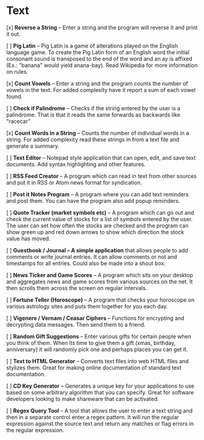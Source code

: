 # Text

[x] **Reverse a String** – Enter a string and the program will reverse it and print it out.

[ ] **Pig Latin** – Pig Latin is a game of alterations played on the English language game. To create the Pig Latin form of an English word the initial consonant sound is transposed to the end of the word and an ay is affixed (Ex.: "banana" would yield anana-bay). Read Wikipedia for more information on rules.

[x] **Count Vowels** – Enter a string and the program counts the number of vowels in the text. For added complexity have it report a sum of each vowel found.

[ ] **Check if Palindrome** – Checks if the string entered by the user is a palindrome. That is that it reads the same forwards as backwards like “racecar”

[x] **Count Words in a String** – Counts the number of individual words in a string. For added complexity read these strings in from a text file and generate a summary.

[ ] **Text Editor** – Notepad style application that can open, edit, and save text documents. Add syntax highlighting and other features.

[ ] **RSS Feed Creator** – A program which can read in text from other sources and put it in RSS or Atom news format for syndication.

[ ] **Post it Notes Program** – A program where you can add text reminders and post them. You can have the program also add popup reminders.

[ ] **Quote Tracker (market symbols etc)** – A program which can go out and check the current value of stocks for a list of symbols entered by the user. The user can set how often the stocks are checked and the program can show green up and red down arrows to show which direction the stock value has moved.

[ ] **Guestbook / Journal – A simple application** that allows people to add comments or write journal entries. It can allow comments or not and timestamps for all entries. Could also be made into a shout box.

[ ] **News Ticker and Game Scores** – A program which sits on your desktop and aggregates news and game scores from various sources on the net. It then scrolls them across the screen on regular intervals.

[ ] **Fortune Teller (Horoscope)** – A program that checks your horoscope on various astrology sites and puts them together for you each day.

[ ] **Vigenere / Vernam / Ceasar Ciphers** – Functions for encrypting and decrypting data messages. Then send them to a friend.

[ ] **Random Gift Suggestions** – Enter various gifts for certain people when you think of them. When its time to give them a gift (xmas, birthday, anniversary) it will randomly pick one and perhaps places you can get it.

[ ] **Text to HTML Generator** – Converts text files into web HTML files and stylizes them. Great for making online documentation of standard text documentation.

[ ] **CD Key Generator** – Generates a unique key for your applications to use based on some arbitrary algorithm that you can specify. Great for software developers looking to make shareware that can be activated.

[ ] **Regex Query Tool** – A tool that allows the user to enter a text string and then in a separate control enter a regex pattern. It will run the regular expression against the source text and return any matches or flag errors in the regular expression.

